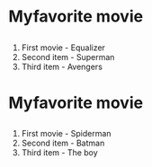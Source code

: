 # Myfavorite movie
##
1. First movie - Equalizer
2. Second item - Superman
3. Third item - Avengers

# Myfavorite movie
##
1. First movie - Spiderman
2. Second item - Batman
3. Third item - The boy
